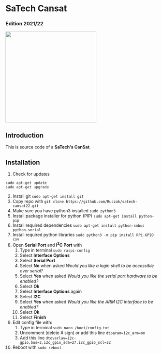 # SaTech Cansat

### Edition 2021/22

<img src="https://drive.google.com/uc?export=view&id=1Y8iNRtcaDI3GDSQ605UacmiUN2jqexMc" style="height: 300px; max-height: 100%; width: auto" /><br>

## Introduction

This is source code of a **SaTech's CanSat**.

## Installation

1. Check for updates

```
sudo apt-get update
sudo apt-get upgrade
```

2. Install git `sudo apt-get install git`
3. Copy repo with `git clone https://github.com/Ruczak/satech-cansat22.git`
4. Make sure you have python3 installed `sudo python3`
5. Install package installer for python (PIP) `sudo apt-get install python-pip`
6. Install required dependencies `sudo apt-get install python-smbus python-serial`
7. Install required python libraries `sudo python3 -m pip install RPi.GPIO csv`
8. Open **Serial Port** and **I<sup>2</sup>C Port** with
   1. Type in terminal `sudo raspi-config`
   2. Select **Interface Options**
   3. Select **Serial Port**
   4. Select **No** when asked _Would you like a login shell to be accessible over serial?_
   5. Select **Yes** when asked _Would you like the serial port hardware to be enabled?_
   6. Select **Ok**
   7. Select **Interface Options** again
   8. Select **I2C**
   9. Select **Yes** when asked _Would you like the ARM I2C interface to be enabled?_
   10. Select **Ok**
   11. Select **Finish**
9. Edit config file with:
   1. Type in terminal `sudo nano /boot/config.txt`
   2. Uncomment (delete # sign) or add this line `dtparam=i2c_arm=on`
   3. Add this line `dtoverlay=i2c-gpio,bus=2,i2c_gpio_sda=27,i2c_gpio_scl=22`
10. Reboot with `sudo reboot`

